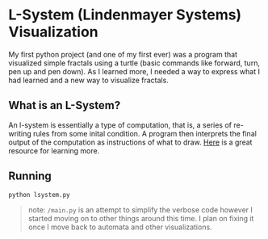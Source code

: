 # L-System (Lindenmayer Systems) Visualization
My first python project (and one of my first ever) was a program that visualized simple fractals using a turtle (basic commands like forward, turn, pen up and pen down). As I learned more, I needed a way to express what I had learned and a new way to visualize fractals.

## What is an L-System?
An l-system is essentially a type of computation, that is, a series of re-writing rules from some inital condition. A program then interprets the final output of the computation as instructions of what to draw. [Here](http://paulbourke.net/fractals/lsys/) is a great resource for learning more.

## Running
    python lsystem.py

> note: `/main.py` is an attempt to simplify the verbose code however I started moving on to other things around this time. I plan on fixing it once I move back to automata and other visualizations.

